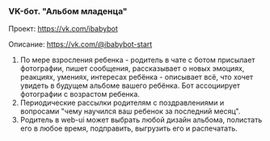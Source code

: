 ### VK-бот. "Альбом младенца"

Проект: https://vk.com/ibabybot

Описание: https://vk.com/@ibabybot-start

1. По мере взросления ребенка - родитель в чате с ботом 
присылает фотографии, пишет сообщения, рассказывает о новых эмоциях, реакциях, умениях, интересах ребёнка - описывает всё, что хочет увидеть в будущем альбоме вашего ребёнка.
Бот ассоциирует фотографии с возрастом ребенка.
2. Периодические рассылки родителям с поздравлениями и вопросами "чему научился ваш ребенок за последний месяц". 
3. Родитель в web-ui может выбрать любой дизайн альбома, полистать его в любое время, подправить, выгрузить его и распечатать.
